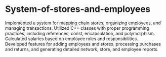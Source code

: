 # System-of-stores-and-employees


Implemented a system for mapping chain stores, organizing employees, and managing transactions. Utilized C++ classes with proper programming practices, including references, const, encapsulation, and polymorphism. Calculated salaries based on employee roles and responsibilities. Developed features for adding employees and stores, processing purchases and returns, and generating detailed network, store, and employee reports.
